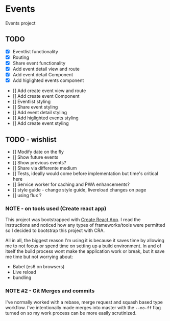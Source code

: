 # Events
Events project

## TODO

- [x] Eventlist functionality
- [x] Routing
- [x] Share event functionality
- [x] Add event detail view and route
- [x] Add event detail Component
- [x] Add higlighted events component
- [] Add create event view and route
- [] Add create event Component
- [] Eventlist styling
- [] Share event styling
- [] Add event detail styling
- [] Add higlighted events styling
- [] Add create event styling

## TODO - wishlist

- [] Modify date on the fly
- [] Show future events
- [] Show previous events?
- [] Share via differente medium
- [] Tests, ideally would come before implementation but time's critical here
- [] Service worker for caching and PWA enhancements?
- [] style guide - change style guide, livereload changes on page
- [] using flux ?

### NOTE - on tools used (Create react app)
This project was bootstrapped with [Create React App](https://github.com/facebookincubator/create-react-app). I read the instructions and noticed how any types of frameworks/tools were permitted so I decided to bootstrap this project with CRA.

All in all, the biggest reason I'm using it is because it saves time by allowing me to not focus or spend time on setting up a build environment. In and of itself the build process wont make the application work or break, but it save me time but not worrying about:

- Babel (es6 on browsers)
- Live reload
- bundling

### NOTE #2 - Git Merges and commits
I've normally worked with a rebase, merge request and squash based type workflow. I've intentionally made merges into master with the `--no-ff` flag turned on so my work process can be more easily scrutinized.